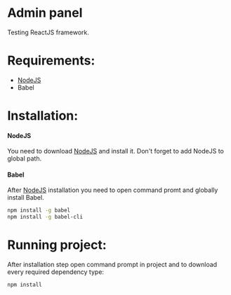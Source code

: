 # Admin panel

Testing ReactJS framework.
# Requirements:
  - [NodeJS]
  - Babel

# Installation:
#### NodeJS
You need to download [NodeJS] and install it. Don't forget to add NodeJS to global path.
#### Babel
After [NodeJS] installation you need to open command promt and globally install Babel.
```sh
npm install -g babel
npm install -g babel-cli
```
# Running project:
After installation step open command prompt in project and to download every required dependency type:
```sh
npm install
```

[NodeJS]: <https://nodejs.org/en/download/>